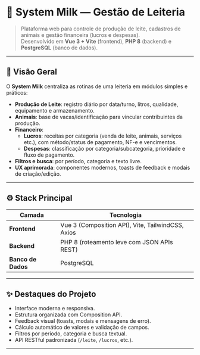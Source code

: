 # 🐄 System Milk — Gestão de Leiteria

> Plataforma web para controle de produção de leite, cadastros de animais e gestão financeira (lucros e despesas).  
> Desenvolvido em **Vue 3 + Vite** (frontend), **PHP 8** (backend) e **PostgreSQL** (banco de dados).

---

## 🧭 Visão Geral

O **System Milk** centraliza as rotinas de uma leiteria em módulos simples e práticos:

- **Produção de Leite**: registro diário por data/turno, litros, qualidade, equipamento e armazenamento.
- **Animais**: base de vacas/identificação para vincular contribuintes da produção.
- **Financeiro**:
  - **Lucros**: receitas por categoria (venda de leite, animais, serviços etc.), com método/status de pagamento, NF-e e vencimentos.
  - **Despesas**: classificação por categoria/subcategoria, prioridade e fluxo de pagamento.
- **Filtros e busca**: por período, categoria e texto livre.
- **UX aprimorada**: componentes modernos, toasts de feedback e modais de criação/edição.

---

## ⚙️ Stack Principal

| Camada | Tecnologia |
|--------|-------------|
| **Frontend** | Vue 3 (Composition API), Vite, TailwindCSS, Axios |
| **Backend** | PHP 8 (roteamento leve com JSON APIs REST) |
| **Banco de Dados** | PostgreSQL |

---

## ✨ Destaques do Projeto

- Interface moderna e responsiva.
- Estrutura organizada com Composition API.
- Feedback visual (toasts, modais e mensagens de erro).
- Cálculo automático de valores e validação de campos.
- Filtros por período, categoria e busca textual.
- API RESTful padronizada (`/leite`, `/lucros`, etc.).

---

